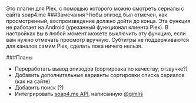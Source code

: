 Это плагин для Plex, с помощью которого можно смотреть сериалы с сайта soap4.me
###Замечания
Чтобы эпизод был отмечен, как просмотренный, воспроизведение должно дойти до конца. Эта функция не работает на Android (урезанный функционал клиента Plex). В настройках вы в любой момент можете выключить эту функцию, если вам нужно отмечать просмотр вручную.
Субтитры не поддерживаются для каналов самим Plex, сделать пока ничего нельзя.

###Планы
- Переработать вывод эпизодов (сортировка по качеству, отзвучке?)
- Добавить дополнительные варианты сортировки списка сериалов (как на сайте)
- Добавить поиск (?)
- Интегрировать [soap4.me API](https://github.com/ufian/soap4me), написанную [@gimlis](https://twitter.com/gimlis)

